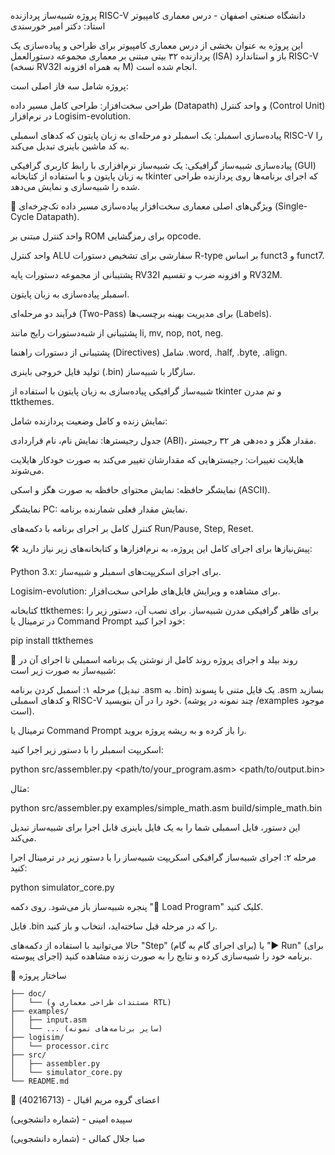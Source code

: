 پروژه شبیه‌ساز پردازنده RISC-V
دانشگاه صنعتی اصفهان - درس معماری کامپیوتر
استاد: دکتر امیر خورسندی

این پروژه به عنوان بخشی از درس معماری کامپیوتر برای طراحی و پیاده‌سازی یک پردازنده ۳۲ بیتی مبتنی بر معماری مجموعه دستورالعمل (ISA) باز و استاندارد RISC-V (نسخه RV32I به همراه افزونه M) انجام شده است.

پروژه شامل سه فاز اصلی است:

طراحی سخت‌افزار: طراحی کامل مسیر داده (Datapath) و واحد کنترل (Control Unit) در نرم‌افزار Logisim-evolution.

پیاده‌سازی اسمبلر: یک اسمبلر دو مرحله‌ای به زبان پایتون که کدهای اسمبلی RISC-V را به کد ماشین باینری تبدیل می‌کند.

پیاده‌سازی شبیه‌ساز گرافیکی: یک شبیه‌ساز نرم‌افزاری با رابط کاربری گرافیکی (GUI) به زبان پایتون و با استفاده از کتابخانه tkinter که اجرای برنامه‌ها روی پردازنده طراحی شده را شبیه‌سازی و نمایش می‌دهد.

🌟 ویژگی‌های اصلی
معماری سخت‌افزار
پیاده‌سازی مسیر داده تک‌چرخه‌ای (Single-Cycle Datapath).

واحد کنترل مبتنی بر ROM برای رمزگشایی opcode.

واحد کنترل ALU سفارشی برای تشخیص دستورات R-type بر اساس funct3 و funct7.

پشتیبانی از مجموعه دستورات پایه RV32I و افزونه ضرب و تقسیم RV32M.

اسمبلر
پیاده‌سازی به زبان پایتون.

فرآیند دو مرحله‌ای (Two-Pass) برای مدیریت بهینه برچسب‌ها (Labels).

پشتیبانی از شبه‌دستورات رایج مانند li, mv, nop, not, neg.

پشتیبانی از دستورات راهنما (Directives) شامل .word, .half, .byte, .align.

تولید فایل خروجی باینری (.bin) سازگار با شبیه‌ساز.

شبیه‌ساز گرافیکی
پیاده‌سازی به زبان پایتون با استفاده از tkinter و تم مدرن ttkthemes.

نمایش زنده و کامل وضعیت پردازنده شامل:

جدول رجیسترها: نمایش نام، نام قراردادی (ABI)، مقدار هگز و ده‌دهی هر ۳۲ رجیستر.

هایلایت تغییرات: رجیسترهایی که مقدارشان تغییر می‌کند به صورت خودکار هایلایت می‌شوند.

نمایشگر حافظه: نمایش محتوای حافظه به صورت هگز و اسکی (ASCII).

نمایشگر PC: نمایش مقدار فعلی شمارنده برنامه.

کنترل کامل بر اجرای برنامه با دکمه‌های Run/Pause, Step, Reset.

🛠️ پیش‌نیازها
برای اجرای کامل این پروژه، به نرم‌افزارها و کتابخانه‌های زیر نیاز دارید:

Python 3.x: برای اجرای اسکریپت‌های اسمبلر و شبیه‌ساز.

Logisim-evolution: برای مشاهده و ویرایش فایل‌های طراحی سخت‌افزار.

کتابخانه ttkthemes: برای ظاهر گرافیکی مدرن شبیه‌ساز. برای نصب آن، دستور زیر را در ترمینال یا Command Prompt خود اجرا کنید:

pip install ttkthemes

🚀 روند بیلد و اجرای پروژه
روند کامل از نوشتن یک برنامه اسمبلی تا اجرای آن در شبیه‌ساز به صورت زیر است:

مرحله ۱: اسمبل کردن برنامه (تبدیل .asm به .bin)
یک فایل متنی با پسوند .asm بسازید و کدهای اسمبلی RISC-V خود را در آن بنویسید. (چند نمونه در پوشه /examples موجود است).

ترمینال یا Command Prompt را باز کرده و به ریشه پروژه بروید.

اسکریپت اسمبلر را با دستور زیر اجرا کنید:

python src/assembler.py <path/to/your_program.asm> <path/to/output.bin>

مثال:

python src/assembler.py examples/simple_math.asm build/simple_math.bin

این دستور، فایل اسمبلی شما را به یک فایل باینری قابل اجرا برای شبیه‌ساز تبدیل می‌کند.

مرحله ۲: اجرای شبیه‌ساز گرافیکی
اسکریپت شبیه‌ساز را با دستور زیر در ترمینال اجرا کنید:

python simulator_core.py


پنجره شبیه‌ساز باز می‌شود. روی دکمه "📂 Load Program" کلیک کنید.

فایل .bin را که در مرحله قبل ساخته‌اید، انتخاب و باز کنید.

حالا می‌توانید با استفاده از دکمه‌های "Step" (برای اجرای گام به گام) یا "▶️ Run" (برای اجرای پیوسته) برنامه خود را شبیه‌سازی کرده و نتایج را به صورت زنده مشاهده کنید.

📁 ساختار پروژه

```
├── doc/
│   └── (مستندات طراحی معماری و RTL)
├── examples/
│   ├── input.asm
│   └── ... (سایر برنامه‌های نمونه)
├── logisim/
│   └── processor.circ 
├── src/
│   ├── assembler.py
│   └── simulator_core.py
└── README.md

```
👥 اعضای گروه
مریم اقبال - (40216713)

سپیده امینی - (شماره دانشجویی)

صبا جلال کمالی - (شماره دانشجویی)

